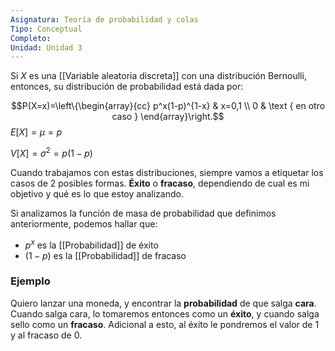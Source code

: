 ```yaml
---
Asignatura: Teoría de probabilidad y colas
Tipo: Conceptual
Completo: 
Unidad: Unidad 3
---
```

Si $X$ es una [[Variable aleatoria discreta]] con una distribución Bernoulli, entonces, su distribución de probabilidad está dada por:

$$P(X=x)=\left\{\begin{array}{cc}
p^x(1-p)^{1-x} & x=0,1 \\
0 & \text { en otro caso }
\end{array}\right.$$
$E[X]=\mu = p$

$V[X]=\sigma^2=p(1-p)$



Cuando trabajamos con estas distribuciones, siempre vamos a etiquetar los casos de 2 posibles formas. **Éxito** o **fracaso**, dependiendo de cual es mi objetivo y qué es lo que estoy analizando. 

Si analizamos la función de masa de probabilidad que definimos anteriormente, podemos hallar que:

- $p^x$ es la [[Probabilidad]] de éxito
- $(1-p)$ es la [[Probabilidad]] de fracaso
### Ejemplo
Quiero lanzar una moneda, y encontrar la **probabilidad** de que salga **cara**. Cuando salga cara, lo tomaremos entonces como un **éxito**, y cuando salga sello como un **fracaso**. Adicional a esto, al éxito le pondremos el valor de 1 y al fracaso de 0.

